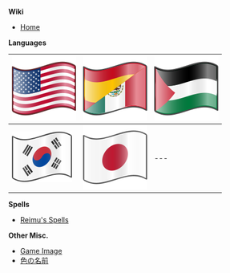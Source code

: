 **Wiki**

* [Home](https://github.com/IkuTronHD/Touhou-Kagehakuchuumu---Shadow-Daydream/wiki/Home‐ja‐JP)

**Languages**

| [![en-US](https://github.com/IkuTronHD/Touhou-Kagehakuchuumu---Shadow-Daydream/blob/main/img/Select/Flag_en.svg)](https://github.com/IkuTronHD/Touhou-Kagehakuchuumu---Shadow-Daydream/wiki/Home) | [![es-ES](https://github.com/IkuTronHD/Touhou-Kagehakuchuumu---Shadow-Daydream/blob/main/img/Select/Flag_es.svg)](https://github.com/IkuTronHD/Touhou-Kagehakuchuumu---Shadow-Daydream/wiki/Home‐es‐ES) | [![ar-PS](https://github.com/IkuTronHD/Touhou-Kagehakuchuumu---Shadow-Daydream/blob/main/img/Select/Flag_ar.svg)](https://github.com/IkuTronHD/Touhou-Kagehakuchuumu---Shadow-Daydream/wiki/Home‐ar‐ARB) |
| --- | --- | --- |
| [![ko-KR](https://github.com/IkuTronHD/Touhou-Kagehakuchuumu---Shadow-Daydream/blob/main/img/Select/Flag_ko.svg)](https://github.com/IkuTronHD/Touhou-Kagehakuchuumu---Shadow-Daydream/wiki/Home‐ko‐KR) | [![ja-JP](https://github.com/IkuTronHD/Touhou-Kagehakuchuumu---Shadow-Daydream/blob/main/img/Select/Flag_jp.svg)](https://github.com/IkuTronHD/Touhou-Kagehakuchuumu---Shadow-Daydream/wiki/Home‐ja‐JP) | --- |

**Spells**
* [Reimu's Spells](https://github.com/IkuTronHD/Touhou-Kagehakuchuumu---Shadow-Daydream/wiki/Reimu-Spells)

**Other Misc.**
* [Game Image](https://github.com/IkuTronHD/Touhou-Kagehakuchuumu---Shadow-Daydream/wiki/Image-Translate‐ja‐JP)
* [色の名前](https://github.com/IkuTronHD/Touhou-Kagehakuchuumu---Shadow-Daydream/wiki/Color-Names‐ja‐JP)

